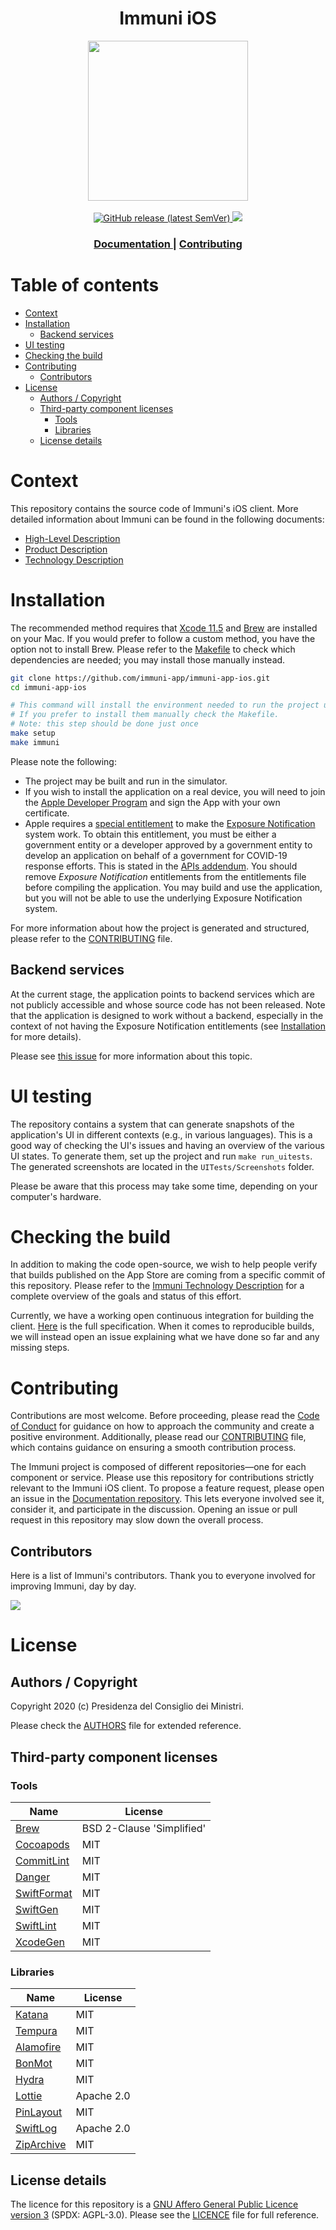 <h1 align="center">Immuni iOS</h1>

<div align="center">
<img width="256" height="256" src=".github/logo.png">
</div>

<br />

<div align="center">
    <!-- Latest Release -->
    <a href="https://github.com/immuni-app/immuni-app-ios/releases">
      <img alt="GitHub release (latest SemVer)"
      src="https://img.shields.io/github/v/release/immuni-app/immuni-app-ios">
    </a>
    <!-- CoC -->
		<a href="CODE_OF_CONDUCT.md">
      <img src="https://img.shields.io/badge/Contributor%20Covenant-v2.0%20adopted-ff69b4.svg" />
    </a>
</div>

<div align="center">
  <h3>
    </span>
    <a href="https://github.com/immuni-app/immuni-documentation">
      Documentation
    </a>
    <span> | </span>    
    <a href="CONTRIBUTING.md">
      Contributing
    </a>
  </h3>
</div>

# Table of contents

- [Context](#context)
- [Installation](#installation)
  - [Backend services](#backend-services)
- [UI testing](#ui-testing)
- [Checking the build](#checking-the-build)
- [Contributing](#contributing)
  - [Contributors](#contributors)
- [License](#license)
  - [Authors / Copyright](#authors--copyright)
  - [Third-party component licenses](#third-party-component-licenses)
    - [Tools](#tools)
    - [Libraries](#libraries)
  - [License details](#license-details)

# Context

This repository contains the source code of Immuni's iOS client. More detailed information about Immuni can be found in the following documents:

- [High-Level Description](https://github.com/immuni-app/immuni-documentation)
- [Product Description](https://github.com/immuni-app/immuni-documentation/blob/master/Product%20Description.md)
- [Technology Description](https://github.com/immuni-app/immuni-documentation/blob/master/Technology%20Description.md)

# Installation

The recommended method requires that [Xcode 11.5](https://developer.apple.com/xcode/) and [Brew](https://brew.sh/) are installed on your Mac. If you would prefer to follow a custom method, you have the option not to install Brew. Please refer to the [Makefile](Makefile) to check which dependencies are needed; you may install those manually instead.

```sh
git clone https://github.com/immuni-app/immuni-app-ios.git
cd immuni-app-ios

# This command will install the environment needed to run the project using Brew.
# If you prefer to install them manually check the Makefile.
# Note: this step should be done just once
make setup
make immuni
```

Please note the following:

- The project may be built and run in the simulator.
- If you wish to install the application on a real device, you will need to join the [Apple Developer Program](https://developer.apple.com/programs/) and sign the App with your own certificate.
- Apple requires a [special entitlement](https://developer.apple.com/documentation/bundleresources/entitlements/com_apple_developer_exposure-notification) to make the [Exposure Notification](https://developer.apple.com/documentation/exposurenotification) system work. To obtain this entitlement, you must be either a government entity or a developer approved by a government entity to develop an application on behalf of a government for COVID-19 response efforts. This is stated in the [APIs addendum](https://developer.apple.com/contact/request/download/Exposure_Notification_Addendum.pdf). You should remove _Exposure Notification_ entitlements from the entitlements file before compiling the application. You may build and use the application, but you will not be able to use the underlying Exposure Notification system.

For more information about how the project is generated and structured, please refer to the [CONTRIBUTING](CONTRIBUTING.md) file.

## Backend services

At the current stage, the application points to backend services which are not publicly accessible and whose source code has not been released. Note that the application is designed to work without a backend, especially in the context of not having the Exposure Notification entitlements (see [Installation](#installation) for more details).

Please see [this issue](https://github.com/immuni-app/immuni-app-ios/issues/1) for more information about this topic.

# UI testing

The repository contains a system that can generate snapshots of the application's UI in different contexts (e.g., in various languages). This is a good way of checking the UI's issues and having an overview of the various UI states. To generate them, set up the project and run `make run_uitests`. The generated screenshots are located in the `UITests/Screenshots` folder.

Please be aware that this process may take some time, depending on your computer's hardware.

# Checking the build

In addition to making the code open-source, we wish to help people verify that builds published on the App Store are coming from a specific commit of this repository. Please refer to the [Immuni Technology Description](https://github.com/immuni-app/immuni-documentation/blob/master/Technology%20Description.md#ios-app-technologies) for a complete overview of the goals and status of this effort.

Currently, we have a working open continuous integration for building the client. [Here](.circleci/config.yml) is the full specification. When it comes to reproducible builds, we will instead open an issue explaining what we have done so far and any missing steps.

# Contributing

Contributions are most welcome. Before proceeding, please read the [Code of Conduct](CODE_OF_CONDUCT.md) for guidance on how to approach the community and create a positive environment. Additionally, please read our [CONTRIBUTING](CONTRIBUTING.md) file, which contains guidance on ensuring a smooth contribution process.

The Immuni project is composed of different repositories—one for each component or service. Please use this repository for contributions strictly relevant to the Immuni iOS client. To propose a feature request, please open an issue in the [Documentation repository](https://github.com/immuni-app/immuni-documentation). This lets everyone involved see it, consider it, and participate in the discussion. Opening an issue or pull request in this repository may slow down the overall process.

## Contributors

Here is a list of Immuni's contributors. Thank you to everyone involved for improving Immuni, day by day.

<a href="https://github.com/immuni-app/immuni-app-ios/graphs/contributors">
  <img
  src="https://contributors-img.web.app/image?repo=immuni-app/app-ios"
  />
</a>

# License

## Authors / Copyright

Copyright 2020 (c) Presidenza del Consiglio dei Ministri.

Please check the [AUTHORS](AUTHORS) file for extended reference.

## Third-party component licenses

### Tools

| Name                                                        | License                   |
| ----------------------------------------------------------- | ------------------------- |
| [Brew](https://brew.sh/)                                    | BSD 2-Clause 'Simplified' |
| [Cocoapods](https://cocoapods.org/)                         | MIT                       |
| [CommitLint](https://commitlint.js.org/#/)                  | MIT                       |
| [Danger](https://danger.systems/js/)                        | MIT                       |
| [SwiftFormat](https://github.com/nicklockwood/SwiftFormat/) | MIT                       |
| [SwiftGen](https://github.com/SwiftGen/SwiftGen)            | MIT                       |
| [SwiftLint](https://github.com/realm/SwiftLint)             | MIT                       |
| [XcodeGen](https://github.com/yonaskolb/XcodeGen)           | MIT                       |

### Libraries

| Name                                                       | License    |
| ---------------------------------------------------------- | ---------- |
| [Katana](https://github.com/BendingSpoons/katana-swift)    | MIT        |
| [Tempura](https://github.com/BendingSpoons/tempura-swift/) | MIT        |
| [Alamofire](https://github.com/Alamofire/Alamofire)        | MIT        |
| [BonMot](https://github.com/Rightpoint/BonMot)             | MIT        |
| [Hydra](https://github.com/malcommac/Hydra/)               | MIT        |
| [Lottie](https://github.com/airbnb/lottie-ios)             | Apache 2.0 |
| [PinLayout](https://github.com/layoutBox/PinLayout)        | MIT        |
| [SwiftLog](https://github.com/apple/swift-log/)            | Apache 2.0 |
| [ZipArchive](https://github.com/ZipArchive/ZipArchive)     | MIT        |

## License details

The licence for this repository is a [GNU Affero General Public Licence version 3](https://www.gnu.org/licenses/agpl-3.0.html) (SPDX: AGPL-3.0). Please see the [LICENCE](LICENSE) file for full reference.
